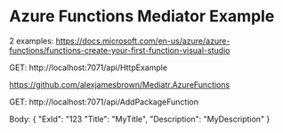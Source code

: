 # Azure Functions Mediator Example

2 examples:
https://docs.microsoft.com/en-us/azure/azure-functions/functions-create-your-first-function-visual-studio

GET: http://localhost:7071/api/HttpExample


https://github.com/alexjamesbrown/Mediatr.AzureFunctions

GET: http://localhost:7071/api/AddPackageFunction

Body: 
{
    "ExId": "123
    "Title": "MyTitle",
    "Description": "MyDescription"
}
